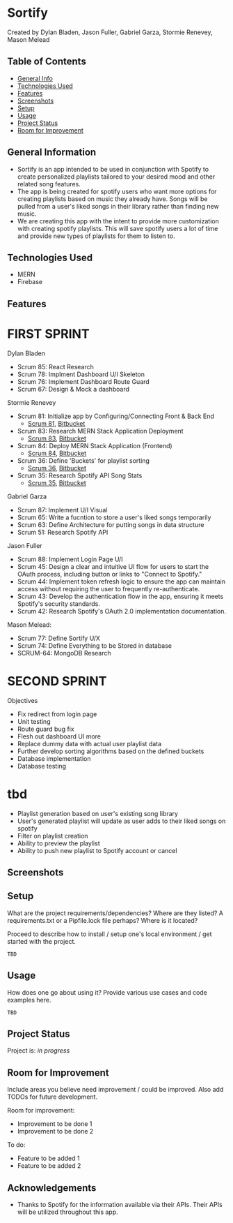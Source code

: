 # Sortify
  Created by Dylan Bladen, Jason Fuller, Gabriel Garza, Stormie Renevey, Mason Melead
	
## Table of Contents
* [General Info](#general-information)
* [Technologies Used](#technologies-used)
* [Features](#features)
* [Screenshots](#screenshots)
* [Setup](#setup)
* [Usage](#usage)
* [Project Status](#project-status)
* [Room for Improvement](#room-for-improvement)


## General Information
- Sortify is an app intended to be used in conjunction with Spotify to create personalized playlists tailored to your desired mood and other related song features. 
- The app is being created for spotify users who want more options for creating playlists based on music they already have. Songs will be pulled from a user's liked songs in their library rather than finding new music.
- We are creating this app with the intent to provide more customization with creating spotify playlists. This will save spotify users a lot of time and provide new types of playlists for them to listen to.


## Technologies Used
- MERN
- Firebase


## Features


# FIRST SPRINT

Dylan Bladen 
- Scrum 85: React Research
- Scrum 78: Implment Dashboard U/I Skeleton
- Scrum 76: Implement Dashboard Route Guard 
- Scrum 67: Design & Mock a dashboard

Stormie Renevey

- Scrum 81: Initialize app by Configuring/Connecting Front & Back End
  - [Scrum 81](https://cs3398s24luna.atlassian.net/browse/SCRUM-81), [Bitbucket](https://bitbucket.org/cs3398s24luna/sortify/pull-requests/2)
- Scrum 83: Research MERN Stack Application Deployment
  - [Scrum 83](https://cs3398s24luna.atlassian.net/browse/SCRUM-83), [Bitbucket]()
- Scrum 84: Deploy MERN Stack Application (Frontend)
  - [Scrum 84](https://cs3398s24luna.atlassian.net/browse/SCRUM-84), [Bitbucket]()
- Scrum 36: Define 'Buckets' for playlist sorting
  - [Scrum 36](https://cs3398s24luna.atlassian.net/browse/SCRUM-36), [Bitbucket](https://bitbucket.org/cs3398s24luna/sortify/pull-requests/13)
- Scrum 35: Research Spotify API Song Stats
  - [Scrum 35](https://cs3398s24luna.atlassian.net/browse/SCRUM-35), [Bitbucket](https://bitbucket.org/cs3398s24luna/sortify/pull-requests/11)

Gabriel Garza
- Scrum 87: Implement U/I Visual  
- Scrum 65: Write a fucntion to store a user's liked songs temporarily
- Scrum 63: Define Architecture for putting songs in data structure 
- Scrum 51: Research Spotify API

Jason Fuller
- Scrum 88: Implement Login Page U/I
- Scrum 45: Design a clear and intuitive UI flow for users to start the OAuth process, including button or links to "Connect to Spotify."
- Scrum 44: Implement token refresh logic to ensure the app can maintain access without requiring the user to frequently re-authenticate.
- Scrum 43: Develop the authentication flow in the app, ensuring it meets Spotify's security standards.
- Scrum 42: Research Spotify's OAuth 2.0 implementation documentation.

Mason Melead:
- Scrum 77: Define Sortify U/X
- Scrum 74: Define Everything to be Stored in database
- SCRUM-64: MongoDB Research

# SECOND SPRINT
Objectives
- Fix redirect from login page
- Unit testing
- Route guard bug fix
- Flesh out dashboard UI more
- Replace dummy data with actual user playlist data
- Further develop sorting algorithms based on the defined buckets
- Database implementation
- Database testing

# tbd
*  Playlist generation based on user's existing song library
*  User's generated playlist will update as user adds to their liked songs on spotify
*  Filter on playlist creation
*  Ability to preview the playlist
*  Ability to push new playlist to Spotify account or cancel


## Screenshots



## Setup
What are the project requirements/dependencies? Where are they listed? A requirements.txt or a Pipfile.lock file perhaps? Where is it located?

Proceed to describe how to install / setup one's local environment / get started with the project.

`TBD`


## Usage
How does one go about using it?
Provide various use cases and code examples here.

`TBD`


## Project Status
Project is: _in progress_


## Room for Improvement
Include areas you believe need improvement / could be improved. Also add TODOs for future development.

Room for improvement:
- Improvement to be done 1
- Improvement to be done 2

To do:
- Feature to be added 1
- Feature to be added 2


## Acknowledgements
- Thanks to Spotify for the information available via their APIs. Their APIs will be utilized throughout this app.